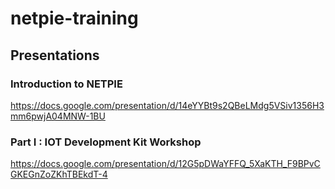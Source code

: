 # netpie-training

## Presentations

### Introduction to NETPIE
https://docs.google.com/presentation/d/14eYYBt9s2QBeLMdg5VSiv1356H3mm6pwjA04MNW-1BU

### Part I : IOT Development Kit Workshop
https://docs.google.com/presentation/d/12G5pDWaYFFQ_5XaKTH_F9BPvCGKEGnZoZKhTBEkdT-4

